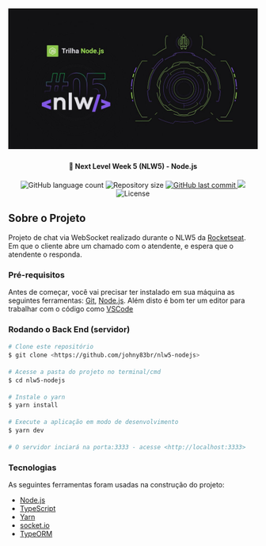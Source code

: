 <h1 align="center">
  <img alt="NextLevelWeek" title="#NextLevelWeek" src="./public/images/nlw5.jpg" />
</h1>

<h4 align="center">🚀 Next Level Week 5 (NLW5) - Node.js</h4>

<p align="center">
  <img alt="GitHub language count" src="https://img.shields.io/github/languages/count/johny83br/nlw5-nodejs?color=%2304D361">

  <img alt="Repository size" src="https://img.shields.io/github/repo-size/johny83br/nlw5-nodejs">
  
  <a href="https://github.com/johny83br/nlw5-nodejs/commits/master">
    <img alt="GitHub last commit" src="https://img.shields.io/github/last-commit/johny83br/nlw5-nodejs">
  </a>

  <img src="https://img.shields.io/static/v1?label=Blog&message=Rocketseat&color=7159c1&style=for-the-badge&logo=ghost"/>

  <img alt="License" src="https://img.shields.io/badge/license-MIT-brightgreen">

</p>

## Sobre o Projeto

Projeto de chat via WebSocket realizado durante o NLW5 da <a href="https://rocketseat.com.br/">Rocketseat</a>. Em que o cliente abre um chamado com o atendente, e espera que o atendente o responda.

### Pré-requisitos

Antes de começar, você vai precisar ter instalado em sua máquina as seguintes ferramentas:
[Git](https://git-scm.com), [Node.js](https://nodejs.org/en/). 
Além disto é bom ter um editor para trabalhar com o código como [VSCode](https://code.visualstudio.com/)

### Rodando o Back End (servidor)

```bash
# Clone este repositório
$ git clone <https://github.com/johny83br/nlw5-nodejs>

# Acesse a pasta do projeto no terminal/cmd
$ cd nlw5-nodejs

# Instale o yarn
$ yarn install

# Execute a aplicação em modo de desenvolvimento
$ yarn dev

# O servidor inciará na porta:3333 - acesse <http://localhost:3333>
```

### Tecnologias

As seguintes ferramentas foram usadas na construção do projeto:

- [Node.js](https://nodejs.org/en/)
- [TypeScript](https://www.typescriptlang.org/)
- [Yarn](https://yarnpkg.com/)
- [socket.io](https://socket.io/)
- [TypeORM](https://typeorm.io/)